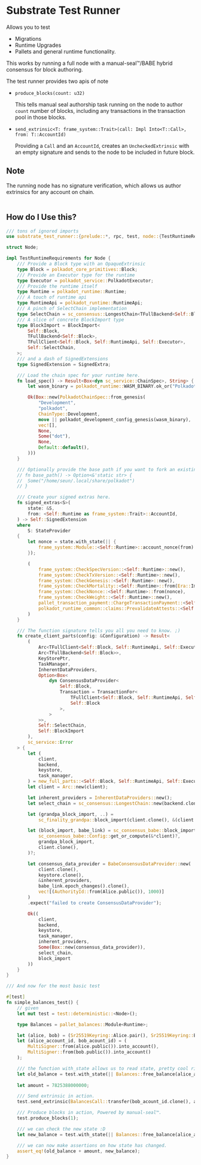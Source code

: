 # Substrate Test Runner

Allows you to test
<br />

-   Migrations
-   Runtime Upgrades
-   Pallets and general runtime functionality.

This works by running a full node with a manual-seal™/BABE hybrid consensus for block authoring.

The test runner provides two apis of note

-   `produce_blocks(count: u32)`
    <br/>

    This tells manual seal authorship task running on the node to author `count` number of blocks, including any transactions in the transaction pool in those blocks.

-   `send_extrinsic<T: frame_system::Trait>(call: Impl Into<T::Call>, from: T::AccountId)`
    <br/>

    Providing a `Call` and an `AccountId`, creates an `UncheckedExtrinsic` with an empty signature and sends to the node to be included in future block.

<h2>Note</h2>
The running node has no signature verification, which allows us author extrinsics for any account on chain.
    <br/>
    <br/>

<h2>How do I Use this?</h2>


```rust
/// tons of ignored imports
use substrate_test_runner::{prelude::*, rpc, test, node::{TestRuntimeRequirements, StateProvider}};

struct Node;

impl TestRuntimeRequirements for Node {
    /// Provide a Block type with an OpaqueExtrinsic
    type Block = polkadot_core_primitives::Block;
    /// Provide an Executor type for the runtime
    type Executor = polkadot_service::PolkadotExecutor;
    /// Provide the runtime itself
    type Runtime = polkadot_runtime::Runtime;
    /// A touch of runtime api
    type RuntimeApi = polkadot_runtime::RuntimeApi;
    /// A pinch of SelectChain implementation
    type SelectChain = sc_consensus::LongestChain<TFullBackend<Self::Block>, Self::Block>;
    /// A slice of concrete BlockImport type
	type BlockImport = BlockImport<
		Self::Block,
		TFullBackend<Self::Block>,
		TFullClient<Self::Block, Self::RuntimeApi, Self::Executor>,
		Self::SelectChain,
    >;
    /// and a dash of SignedExtensions
	type SignedExtension = SignedExtra;

    /// Load the chain spec for your runtime here.
	fn load_spec() -> Result<Box<dyn sc_service::ChainSpec>, String> {
		let wasm_binary = polkadot_runtime::WASM_BINARY.ok_or("Polkadot development wasm not available")?;

		Ok(Box::new(PolkadotChainSpec::from_genesis(
			"Development",
			"polkadot",
			ChainType::Development,
			move || polkadot_development_config_genesis(wasm_binary),
			vec![],
			None,
			Some("dot"),
			None,
			Default::default(),
		)))
	}

    /// Optionally provide the base path if you want to fork an existing chain.
	// fn base_path() -> Option<&'static str> {
	// 	Some("/home/seun/.local/share/polkadot")
	// }

    /// Create your signed extras here.
	fn signed_extras<S>(
		state: &S,
		from: <Self::Runtime as frame_system::Trait>::AccountId,
	) -> Self::SignedExtension
	where
		S: StateProvider
	{
		let nonce = state.with_state(|| {
			frame_system::Module::<Self::Runtime>::account_nonce(from)
		});

		(
			frame_system::CheckSpecVersion::<Self::Runtime>::new(),
			frame_system::CheckTxVersion::<Self::Runtime>::new(),
			frame_system::CheckGenesis::<Self::Runtime>::new(),
			frame_system::CheckMortality::<Self::Runtime>::from(Era::Immortal),
			frame_system::CheckNonce::<Self::Runtime>::from(nonce),
			frame_system::CheckWeight::<Self::Runtime>::new(),
			pallet_transaction_payment::ChargeTransactionPayment::<Self::Runtime>::from(0),
			polkadot_runtime_common::claims::PrevalidateAttests::<Self::Runtime>::new(),
		)
	}

    /// The function signature tells you all you need to know. ;)
	fn create_client_parts(config: &Configuration) -> Result<
		(
			Arc<TFullClient<Self::Block, Self::RuntimeApi, Self::Executor>>,
			Arc<TFullBackend<Self::Block>>,
			KeyStorePtr,
			TaskManager,
			InherentDataProviders,
			Option<Box<
				dyn ConsensusDataProvider<
					Self::Block,
					Transaction = TransactionFor<
						TFullClient<Self::Block, Self::RuntimeApi, Self::Executor>,
						Self::Block
					>,
				>
			>>,
			Self::SelectChain,
			Self::BlockImport
		),
		sc_service::Error
	> {
		let (
			client,
			backend,
			keystore,
			task_manager,
		) = new_full_parts::<Self::Block, Self::RuntimeApi, Self::Executor>(config)?;
		let client = Arc::new(client);

		let inherent_providers = InherentDataProviders::new();
		let select_chain = sc_consensus::LongestChain::new(backend.clone());

		let (grandpa_block_import, ..) =
			sc_finality_grandpa::block_import(client.clone(), &(client.clone() as Arc<_>), select_chain.clone())?;

		let (block_import, babe_link) = sc_consensus_babe::block_import(
			sc_consensus_babe::Config::get_or_compute(&*client)?,
			grandpa_block_import,
			client.clone(),
		)?;

		let consensus_data_provider = BabeConsensusDataProvider::new(
			client.clone(),
			keystore.clone(),
			&inherent_providers,
			babe_link.epoch_changes().clone(),
			vec![(AuthorityId::from(Alice.public()), 1000)]
		)
		.expect("failed to create ConsensusDataProvider");

		Ok((
			client,
			backend,
			keystore,
			task_manager,
			inherent_providers,
			Some(Box::new(consensus_data_provider)),
			select_chain,
			block_import
		))
	}
}

/// And now for the most basic test

#[test]
fn simple_balances_test() {
	// given
	let mut test = test::deterministic::<Node>();

	type Balances = pallet_balances::Module<Runtime>;

	let (alice, bob) = (Sr25519Keyring::Alice.pair(), Sr25519Keyring::Bob.pair());
	let (alice_account_id, bob_acount_id) = (
        MultiSigner::from(alice.public()).into_account(),
        MultiSigner::from(bob.public()).into_account()
    );

    /// the function with_state allows us to read state, pretty cool right? :D
	let old_balance = test.with_state(|| Balances::free_balance(alice_account_id.clone()));
    
    let amount = 7825388000000;

    /// Send extrinsic in action.
	test.send_extrinsic(BalancesCall::transfer(bob_acount_id.clone(), amount), alice_account_id.clone());

    /// Produce blocks in action, Powered by manual-seal™.
	test.produce_blocks(1);

    /// we can check the new state :D
	let new_balance = test.with_state(|| Balances::free_balance(alice_account_id));

    /// we can now make assertions on how state has changed.
	assert_eq!(old_balance + amount, new_balance);
}
```